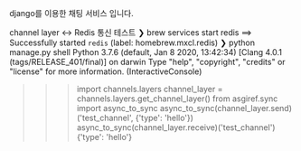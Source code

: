 django를 이용한 채팅 서비스 입니다.

channel layer <-> Redis 통신 테스트 
❯ brew services start redis
==> Successfully started `redis` (label: homebrew.mxcl.redis)
❯ python manage.py shell
Python 3.7.6 (default, Jan  8 2020, 13:42:34) 
[Clang 4.0.1 (tags/RELEASE_401/final)] on darwin
Type "help", "copyright", "credits" or "license" for more information.
(InteractiveConsole)
>>> import channels.layers
>>> channel_layer = channels.layers.get_channel_layer()
>>> from asgiref.sync import async_to_sync
>>> async_to_sync(channel_layer.send)('test_channel', {'type': 'hello'})
>>> async_to_sync(channel_layer.receive)('test_channel')
{'type': 'hello'}